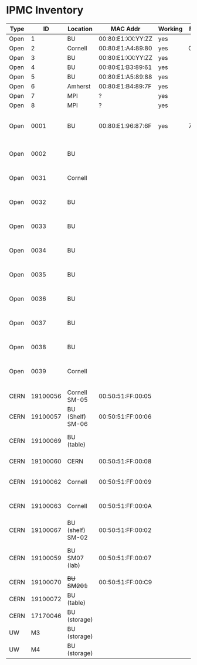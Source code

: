 # IPMC Inventory 
| Type | ID       | Location         | MAC Addr          | Working | FW Ver? | Owner | notes                               |
|------|----------|------------------|-------------------|---------|---------|-------|-------------------------------------|
| Open | 1        | BU               | 00:80:E1:XX:YY:ZZ | yes     |         | BU    | 1p0                                 |
| Open | 2        | Cornell          | 00:80:E1:A4:89:80 | yes     | 09483ec | BU    | 1p0                                 |
| Open | 3        | BU               | 00:80:E1:XX:YY:ZZ | yes     |         | BU    | 1p0                                 |
| Open | 4        | BU               | 00:80:E1:B3:89:61 | yes     |         | BU    | 1p0                                 |
| Open | 5        | BU               | 00:80:E1:A5:89:88 | yes     |         | BU    | 1p0                                 |
| Open | 6        | Amherst          | 00:80:E1:B4:89:7F | yes     |         | BU    | 1p0                                 |
| Open | 7        | MPI              | ?                 | yes     |         | BU    | 1p0                                 |
| Open | 8        | MPI              | ?                 | yes     |         | BU    | 1p0                                 |
| Open | 0001     | BU               | 00:80:E1:96:87:6F | yes     | 793b6f9 |       | 1p1; bootloader; jumpers moved      |
| Open | 0002     | BU               |                   |         |         |       | 1p1; jumpers moved                  |
| Open | 0031     | Cornell          |                   |         |         |       | 1p1; jumpers moved                  |
| Open | 0032     | BU               |                   |         |         |       | 1p1; jumpers moved                  |
| Open | 0033     | BU               |                   |         |         |       | 1p1; jumpers moved                  |
| Open | 0034     | BU               |                   |         |         |       | 1p1; jumpers moved                  |
| Open | 0035     | BU               |                   |         |         |       | 1p1; jumpers moved                  |
| Open | 0036     | BU               |                   |         |         |       | 1p1; jumpers moved                  |
| Open | 0037     | BU               |                   |         |         |       | 1p1; jumpers moved                  |
| Open | 0038     | BU               |                   |         |         |       | 1p1; jumpers moved                  |
| Open | 0039     | Cornell          |                   |         |         |       | 1p1; jumpers moved                  |
|      |          |                  |                   |         |         |       |                                     |
|      |          |                  |                   |         |         |       |                                     |
| CERN | 19100056 | Cornell SM-05    | 00:50:51:FF:00:05 |         |         |       |                                     |
| CERN | 19100057 | BU (Shelf) SM-06 | 00:50:51:FF:00:06 |         |         |       |                                     |
| CERN | 19100069 | BU (table)       |                   |         |         |       | dead for now (wait on programmer)   |
| CERN | 19100060 | CERN             | 00:50:51:FF:00:08 |         |         |       | In SM#8 at CERN                     |
| CERN | 19100062 | Cornell          | 00:50:51:FF:00:09 |         |         |       | Assigned to SM009 not installed     |
| CERN | 19100063 | Cornell          | 00:50:51:FF:00:0A |         |         |       | Assigned to SM010 not installed     |
| CERN | 19100067 | BU (shelf) SM-02 | 00:50:51:FF:00:02 |         |         |       | Final IPMC in SM002.                |
| CERN | 19100059 | BU SM07 (lab)    | 00:50:51:FF:00:07 |         |         |       | Final IPMC in SM007 (unknown state) |
| CERN | 19100070 | ~~BU SM201~~     | 00:50:51:FF:00:C9 |         |         |       | Dev FW                              |
| CERN | 19100072 | BU (table)       |                   |         |         |       | Put in SM003                        |
| CERN | 17170046 | BU (storage)     |                   |         |         |       | totally borked                      |
| UW   | M3       | BU (storage)     |                   |         |         |       | Used for testing                    |
| UW   | M4       | BU (storage)     |                   |         |         |       |                                     |


[//]: # "=== CERN ==="
[//]: # "|| ID || Location || MAC || IP || FW ||  History || "
[//]: # "|| 19100056 || Cornell SM-05 || 00:50:51:FF:00:05 || -DHCP- (@BU 192.168.20.5) ||  || || "
[//]: # "|| 19100057 || BU (Shelf) SM-06 || 00:50:51:FF:00:06 || -DHCP- (@BU 192.168.20.6) ||  || || "
[//]: # "|| 19100069 || BU (table) || || ||  || dead for now (wait on programmer) || "
[//]: # "|| 19100060 || CERN || 00:50:51:FF:00:08 || -DHCP-  || || In SM#8 at CERN || "
[//]: # "|| 19100062 || Cornell || 00:50:51:FF:00:09 || 192.168.20.62 || ||  Assigned to SM009 not installed || "
[//]: # "|| 19100063 || Cornell || 00:50:51:FF:00:0A || 192.168.20.63 || ||  Assigned to SM010 not installed || "
[//]: # "|| 19100067 || BU (shelf) SM-02 || 00:50:51:FF:00:02 || 192.168.20.67 || ||  Final IPMC in SM002. || "
[//]: # "|| 19100059 || BU SM07 (lab)|| 00:50:51:FF:00:07 || 192.168.20.69 || ||  Final IPMC in SM007 (unkown state) ||"
[//]: # "|| 19100070 || BU SM201 || 00:50:51:FF:00:C9 || 192.168.20.201 || hpm1all-SM-201-2020-10-06.img ||  Dev FW ||"
[//]: # "|| 19100072 || BU (table) || || 192.168.20.72 || || Put in SM003||"
[//]: # "|| 17170046 || BU (storage) || || -  || || totally borked ||"
